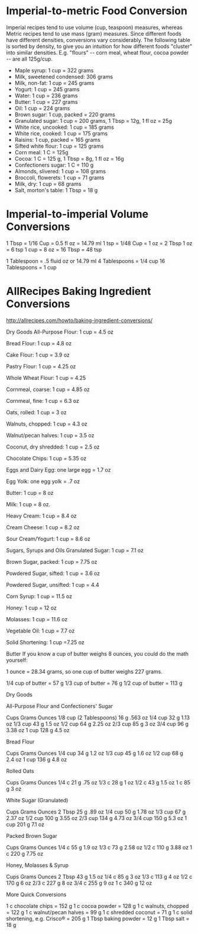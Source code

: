 
# Imperial-to-metric Food Conversion

Imperial recipes tend to use volume (cup, teaspoon) measures, whereas Metric recipes tend to use mass (gram) measures.  Since different foods have different densities, conversions vary considerably.  The following table is sorted by density, to give you an intuition for how different foods "cluster" into similar densities.  E.g. "flours" -- corn meal, wheat flour, cocoa powder -- are all 125g/cup.

- Maple syrup: 1 cup = 322 grams
- Milk, sweetened condensed: 306 grams
- Milk, non-fat: 1 cup = 245 grams
- Yogurt: 1 cup = 245 grams
- Water: 1 cup = 236 grams
- Butter: 1 cup = 227 grams
- Oil: 1 cup = 224 grams
- Brown sugar: 1 cup, packed = 220 grams
- Granulated sugar: 1 cup = 200 grams, 1 Tbsp = 12g, 1 fl oz = 25g
- White rice, uncooked: 1 cup = 185 grams
- White rice, cooked: 1 cup = 175 grams
- Raisins: 1 cup, packed = 165 grams
- Sifted white flour: 1 cup = 125 grams
- Corn meal: 1 C = 125g
- Cocoa: 1 C = 125 g,  1 Tbsp = 8g, 1 fl oz = 16g
- Confectioners sugar: 1 C = 110 g
- Almonds, slivered: 1 cup = 108 grams
- Broccoli, flowerets: 1 cup = 71 grams
- Milk, dry: 1 cup = 68 grams
- Salt, morton's table: 1 Tbsp = 18 g


# Imperial-to-imperial Volume Conversions

1 Tbsp = 1/16 Cup = 0.5 fl oz = 14.79 ml
1 tsp = 1/48 Cup =
1 oz = 2 Tbsp
1 oz = 6 tsp
1 cup = 8 oz = 16 Tbsp = 48 tsp

1 Tablespoon = .5 fluid oz or 14.79 ml
4 Tablespoons = 1/4 cup
16 Tablespoons = 1 cup


# AllRecipes Baking Ingredient Conversions

http://allrecipes.com/howto/baking-ingredient-conversions/

Dry Goods
All-Purpose Flour: 1 cup = 4.5 oz

Bread Flour: 1 cup = 4.8 oz

Cake Flour: 1 cup = 3.9 oz

Pastry Flour: 1 cup = 4.25 oz

Whole Wheat Flour: 1 cup = 4.25

Cornmeal, coarse: 1 cup = 4.85 oz

Cornmeal, fine: 1 cup = 6.3 oz

Oats, rolled: 1 cup = 3 oz

Walnuts, chopped: 1 cup = 4.3 oz

Walnut/pecan halves: 1 cup = 3.5 oz

Coconut, dry shredded: 1 cup = 2.5 oz

Chocolate Chips: 1 cup = 5.35 oz

Eggs and Dairy
Egg: one large egg = 1.7 oz

Egg Yolk: one egg yolk = .7 oz

Butter: 1 cup = 8 oz

Milk: 1 cup = 8 oz.

Heavy Cream: 1 cup = 8.4 oz

Cream Cheese: 1 cup = 8.2 oz

Sour Cream/Yogurt: 1 cup = 8.6 oz

Sugars, Syrups and Oils
Granulated Sugar: 1 cup = 7.1 oz

Brown Sugar, packed: 1 cup = 7.75 oz

Powdered Sugar, sifted: 1 cup = 3.6 oz

Powdered Sugar, unsifted: 1 cup = 4.4

Corn Syrup: 1 cup = 11.5 oz

Honey: 1 cup = 12 oz

Molasses: 1 cup = 11.6 oz

Vegetable Oil: 1 cup = 7.7 oz

Solid Shortening: 1 cup =7.25 oz


Butter
If you know a cup of butter weighs 8 ounces, you could do the math yourself:

1 ounce = 28.34 grams, so one cup of butter weighs 227 grams.

1/4 cup of butter = 57 g
1/3 cup of butter = 76 g
1/2 cup of butter = 113 g

Dry Goods

All-Purpose Flour and Confectioners' Sugar

Cups Grams Ounces
 1/8 cup (2 Tablespoons) 16 g    .563 oz
 1/4 cup 32 g 1.13 oz
 1/3 cup     43 g    1.5 oz
 1/2 cup     64 g    2.25 oz
 2/3 cup     85 g    3 oz
 3/4 cup     96 g    3.38 oz
 1 cup   128 g   4.5 oz

Bread Flour

 Cups    Grams   Ounces
1/4 cup  34 g    1.2 oz
1/3 cup  45 g    1.6 oz
1/2 cup  68 g    2.4 oz
1 cup    136 g   4.8 oz

Rolled Oats

 Cups    Grams   Ounces
 1/4 c   21 g    .75 oz
 1/3 c   28 g    1 oz
 1/2 c   43 g    1.5 oz
 1 c     85 g    3 oz

White Sugar (Granulated)

 Cups    Grams   Ounces
 2 Tbsp  25 g    .89 oz
 1/4 cup     50 g    1.78 oz
 1/3 cup     67 g    2.37 oz
 1/2 cup     100 g   3.55 oz
 2/3 cup     134 g   4.73 oz
 3/4 cup     150 g   5.3 oz
 1 cup   201 g   7.1 oz

Packed Brown Sugar

 Cups    Grams   Ounces
 1/4 c   55 g    1.9 oz
 1/3 c   73 g    2.58 oz
 1/2 c   110 g   3.88 oz
 1 c     220 g   7.75 oz


Honey, Molasses & Syrup

 Cups    Grams   Ounces
 2 Tbsp  43 g    1.5 oz
 1/4 c   85 g    3 oz
 1/3 c   113 g   4 oz
 1/2 c   170 g   6 oz
 2/3 c   227 g   8 oz
 3/4 c   255 g   9 oz
 1 c     340 g   12 oz

More Quick Conversions

1 c chocolate chips = 152 g
1 c cocoa powder = 128 g
1 c walnuts, chopped = 122 g
1 c walnut/pecan halves = 99 g
1 c shredded coconut = 71 g
1 c solid shortening, e.g. Crisco® = 205 g
1 Tbsp baking powder = 12 g
1 Tbsp salt = 18 g
